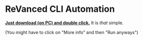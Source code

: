 # ReVanced CLI Automation


[**Just download (on PC) and double click.**](https://github.com/taku-nm/auto-cli/releases/download/v1.28/auto-cli-1.28.bat) It is *that* simple.


(You might have to click on "More info" and then "Run anyways")
